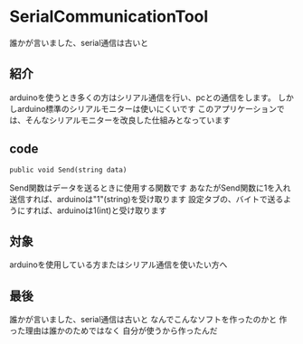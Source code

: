 # SerialCommunicationTool
誰かが言いました、serial通信は古いと
## 紹介
arduinoを使うとき多くの方はシリアル通信を行い、pcとの通信をします。
しかしarduino標準のシリアルモニターは使いにくいです
このアプリケーションでは、そんなシリアルモニターを改良した仕組みとなっています
## code
```
public void Send(string data)
```
Send関数はデータを送るときに使用する関数です
あなたがSend関数に1を入れ送信すれば、arduinoは"1"(string)を受け取ります
設定タブの、バイトで送るようにすれば、arduinoは1(int)と受け取ります
## 対象
arduinoを使用している方またはシリアル通信を使いたい方へ
## 最後
誰かが言いました、serial通信は古いと
なんでこんなソフトを作ったのかと
作った理由は誰かのためではなく
自分が使うから作ったんだ
